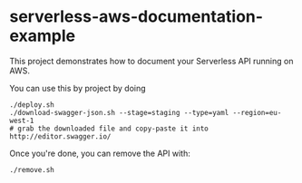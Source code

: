 # serverless-aws-documentation-example

This project demonstrates how to document your Serverless API running on AWS.

You can use this by project by doing

    ./deploy.sh
    ./download-swagger-json.sh --stage=staging --type=yaml --region=eu-west-1
    # grab the downloaded file and copy-paste it into http://editor.swagger.io/

Once you're done, you can remove the API with:

    ./remove.sh
